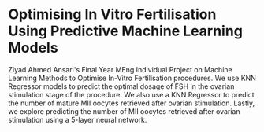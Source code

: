 # Optimising In Vitro Fertilisation Using Predictive Machine Learning Models
Ziyad Ahmed Ansari's Final Year MEng Individual Project on Machine Learning Methods to Optimise In-Vitro Fertilisation procedures. We use KNN Regressor models to predict the optimal dosage of FSH in the ovarian stimulation stage of the procedure. We also use a KNN Regressor to predict the number of mature MII oocytes retrieved after ovarian stimulation. Lastly, we explore predicting the number of MII oocytes retrieved after ovarian stimulation using a 5-layer neural network.
